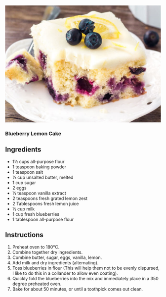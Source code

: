![image](/docs/assets/images/recipes/blueberry_lemon_cake.png)
### Blueberry Lemon Cake

## Ingredients
* 1½ cups all-purpose flour
* 1 teaspoon baking powder
* 1 teaspoon salt
* ⅓ cup unsalted butter, melted
* 1 cup sugar
* 2 eggs
* ½ teaspoon vanilla extract
* 2 teaspoons fresh grated lemon zest
* 2 Tablespoons fresh lemon juice
* ½ cup milk
* 1 cup fresh blueberries
* 1 tablespoon all-purpose flour

## Instructions
1. Preheat oven to 180°C.
2. Combine together dry ingredients.
3. Combine butter, sugar, eggs, vanilla, lemon.
4. Add milk and dry ingredients (alternating).
5. Toss blueberries in flour (This will help them not to be evenly dispursed, I like to do this in a collander to allow even coating).
6. Quickly fold the blueberries into the mix and immediately place in a 350 degree preheated oven.
7. Bake for about 50 minutes, or until a toothpick comes out clean.
